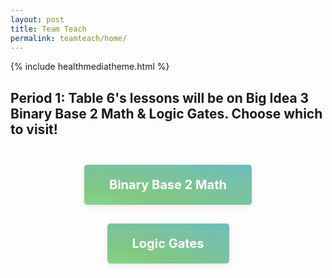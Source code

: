 ```yaml
---
layout: post
title: Team Teach 
permalink: teamteach/home/
---
```

{% include healthmediatheme.html %}
<style>

.button {
    background:radial-gradient(ellipse at bottom left,rgb(133, 213, 136) 0%, #81C784 30%, transparent 170%), 
                radial-gradient(ellipse at top right,rgb(86, 179, 255) 0%, #64B5F6 40%, transparent 200%);
    background-color:rgba(103, 255, 204, 0.5);
    display: inline-block;
    color: white !important;
    padding: 20px 40px;
    text-align: center;
    text-decoration: none;
    border-radius: 5px;
    font-size: 20px;
    border: none; 
    margin: 15px;
    box-shadow: 0 2px 8px rgba(0, 0, 0, 0.1);
    transition: all 0.3s ease;
}
.button button {
    background: inherit;
    border: none;
    color: inherit;
    font: inherit;
    cursor: pointer;
    padding: 0;
    margin: 0;  
}
.button-container {
    display: flex;
    justify-content: center;
    flex-wrap: wrap;
}
.button:hover {
    transform: translateY(-5px);
    box-shadow: 0 6px 16px rgba(0, 0, 0, 0.2);
}

</style>

<h2>
Period 1: Table 6's lessons will be on Big Idea 3 Binary Base 2 Math & Logic Gates. Choose which to visit!
<h2>

<div class="button-container">
<a href="{{site.baseurl}}/teamteach/binarymath" class="button" style="background-color:rgb(108, 221, 100);">
    Binary Base 2 Math
</a>

<div class="button-container">
<a href="{{site.baseurl}}/teamteach/logicgates" class="button" style="background-color:rgb(108, 221, 100);">
    Logic Gates
</a>